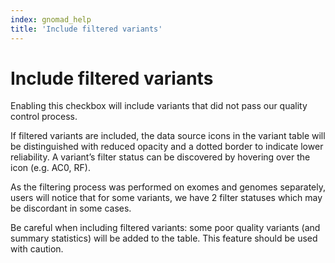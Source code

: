 ```yaml
---
index: gnomad_help
title: 'Include filtered variants'
---
```


# Include filtered variants

Enabling this checkbox will include variants that did not pass our quality control process.

If filtered variants are included, the data source icons in the variant table will be distinguished with reduced opacity and a dotted border to indicate lower reliability. A variant’s filter status can be discovered by hovering over the icon (e.g. AC0, RF).

As the filtering process was performed on exomes and genomes separately, users will notice that for some variants, we have 2 filter statuses which may be discordant in some cases.

Be careful when including filtered variants: some poor quality variants (and summary statistics) will be added to the table. This feature should be used with caution.